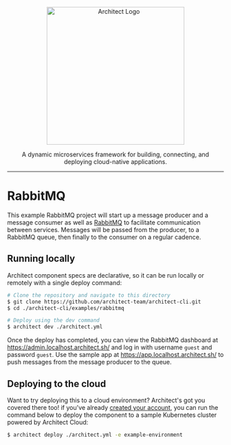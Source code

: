 <p align="center">
  <picture>
    <source media="(prefers-color-scheme: dark)" srcset="https://cdn.architect.io/logo/horizontal-inverted.png">
    <source media="(prefers-color-scheme: light)" srcset="https://cdn.architect.io/logo/horizontal.png">
    <img width="320" alt="Architect Logo" src="https://cdn.architect.io/logo/horizontal.png">
  </picture>
</p>

<p align="center">
  A dynamic microservices framework for building, connecting, and deploying cloud-native applications.
</p>

---

# RabbitMQ

This example RabbitMQ project will start up a message producer and a message consumer as well as [RabbitMQ](https://www.rabbitmq.com/) to facilitate communication between services. Messages will be passed from the producer, to a RabbitMQ queue, then finally to the consumer on a regular cadence.

## Running locally

Architect component specs are declarative, so it can be run locally or remotely with a single deploy command:

```sh
# Clone the repository and navigate to this directory
$ git clone https://github.com/architect-team/architect-cli.git
$ cd ./architect-cli/examples/rabbitmq

# Deploy using the dev command
$ architect dev ./architect.yml
```

Once the deploy has completed, you can view the RabbitMQ dashboard at https://admin.localhost.architect.sh/ and log in with username `guest` and password `guest`. Use the sample app at https://app.localhost.architect.sh/ to push messages from the message producer to the queue.

## Deploying to the cloud

Want to try deploying this to a cloud environment? Architect's got you covered there too! if you've already [created your account](https://cloud.architect.io/signup), you can run the command below to deploy the component to a sample Kubernetes cluster powered by Architect Cloud:

```sh
$ architect deploy ./architect.yml -e example-environment
```
